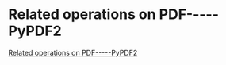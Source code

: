 # Related operations on PDF-----PyPDF2
[Related operations on PDF-----PyPDF2](https://aiwithcloud.com/2022/09/16/related_operations_on_pdf_____pypdf2/)